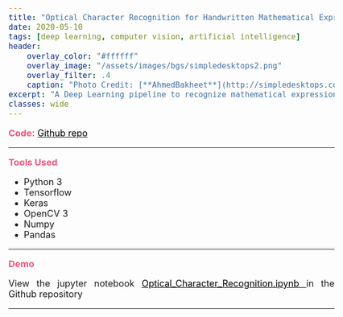 ```yaml
---
title: "Optical Character Recognition for Handwritten Mathematical Expressions"
date: 2020-05-10
tags: [deep learning, computer vision, artificial intelligence]
header: 
    overlay_color: "#ffffff"
    overlay_image: "/assets/images/bgs/simpledesktops2.png"
    overlay_filter: .4
    caption: "Photo Credit: [**AhmedBakheet**](http://simpledesktops.com/browse/desktops/2014/nov/17/electric/)"
excerpt: "A Deep Learning pipeline to recognize mathematical expressions from images"
classes: wide
---
```


<style>
i {
    color: #f25278;
}

b {
    color: #f25278;
}

body {
    text-align: justify;
    font-size: 18px;
}
</style>


<b>Code:</b> <a href="https://github.com/kasim95/OCR_Math_Expressions.git" target="_blank" style="color: black;">Github repo <i class="fab fa-github fa-lg"></i></a>

---

<b>Tools Used</b>
<ul>
    <li>Python 3</li>
    <li>Tensorflow</li>
    <li>Keras</li>
    <li>OpenCV 3</li>
    <li>Numpy</li>
    <li>Pandas</li>
</ul>

---

<b>Demo</b>

View the jupyter notebook <a href="https://github.com/kasim95/OCR_Math_Expressions/blob/master/Optical_Character_Recognition.ipynb" target="_blank" style="color: black;">Optical_Character_Recognition.ipynb <i class="fa fa-external-link-alt"></i></a> in the Github repository

---
